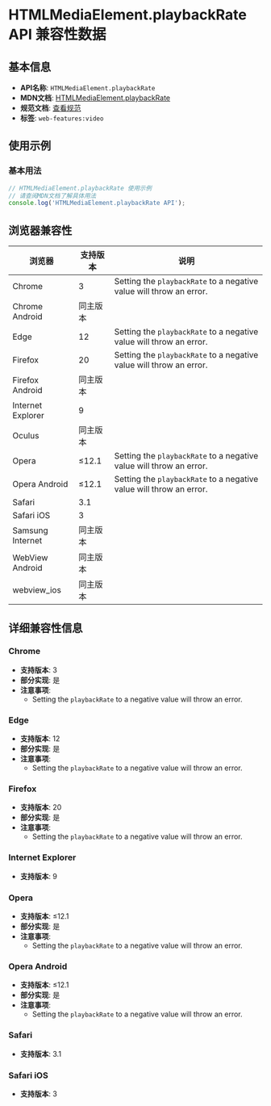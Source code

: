 # HTMLMediaElement.playbackRate API 兼容性数据

## 基本信息

- **API名称**: `HTMLMediaElement.playbackRate`
- **MDN文档**: [HTMLMediaElement.playbackRate](https://developer.mozilla.org/docs/Web/API/HTMLMediaElement/playbackRate)
- **规范文档**: [查看规范](https://html.spec.whatwg.org/multipage/media.html#dom-media-playbackrate-dev)
- **标签**: `web-features:video`

## 使用示例

### 基本用法

```javascript
// HTMLMediaElement.playbackRate 使用示例
// 请查阅MDN文档了解具体用法
console.log('HTMLMediaElement.playbackRate API');
```

## 浏览器兼容性

| 浏览器 | 支持版本 | 说明 |
|--------|----------|------|
| Chrome | 3 | Setting the `playbackRate` to a negative value will throw an error. |
| Chrome Android | 同主版本 |  |
| Edge | 12 | Setting the `playbackRate` to a negative value will throw an error. |
| Firefox | 20 | Setting the `playbackRate` to a negative value will throw an error. |
| Firefox Android | 同主版本 |  |
| Internet Explorer | 9 |  |
| Oculus | 同主版本 |  |
| Opera | ≤12.1 | Setting the `playbackRate` to a negative value will throw an error. |
| Opera Android | ≤12.1 | Setting the `playbackRate` to a negative value will throw an error. |
| Safari | 3.1 |  |
| Safari iOS | 3 |  |
| Samsung Internet | 同主版本 |  |
| WebView Android | 同主版本 |  |
| webview_ios | 同主版本 |  |

## 详细兼容性信息

### Chrome

- **支持版本**: 3
- **部分实现**: 是
- **注意事项**:
  - Setting the `playbackRate` to a negative value will throw an error.

### Edge

- **支持版本**: 12
- **部分实现**: 是
- **注意事项**:
  - Setting the `playbackRate` to a negative value will throw an error.

### Firefox

- **支持版本**: 20
- **部分实现**: 是
- **注意事项**:
  - Setting the `playbackRate` to a negative value will throw an error.

### Internet Explorer

- **支持版本**: 9

### Opera

- **支持版本**: ≤12.1
- **部分实现**: 是
- **注意事项**:
  - Setting the `playbackRate` to a negative value will throw an error.

### Opera Android

- **支持版本**: ≤12.1
- **部分实现**: 是
- **注意事项**:
  - Setting the `playbackRate` to a negative value will throw an error.

### Safari

- **支持版本**: 3.1

### Safari iOS

- **支持版本**: 3

